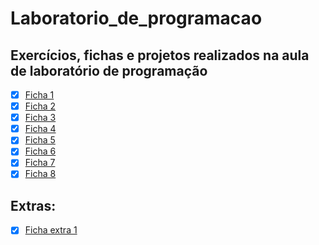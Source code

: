 
# Laboratorio_de_programacao

## Exercícios, fichas e projetos realizados na aula de laboratório de  programação

- [x] [Ficha 1](https://github.com/JuanFernandes99/Laboratorio-programacao/tree/main/Fichas/Ficha1)
- [x] [Ficha 2](https://github.com/JuanFernandes99/Laboratorio-programacao/tree/main/Fichas/Ficha2)
- [x] [Ficha 3](https://github.com/JuanFernandes99/Laboratorio-programacao/tree/main/Fichas/Ficha3)
- [x] [Ficha 4](https://github.com/JuanFernandes99/Laboratorio-programacao/tree/main/Fichas/Ficha4)
- [x] [Ficha 5](https://github.com/JuanFernandes99/Laboratorio-programacao/tree/main/Fichas/Ficha5)
- [x] [Ficha 6](https://github.com/JuanFernandes99/Laboratorio-programacao/tree/main/Fichas/Ficha6)
- [x] [Ficha 7](https://github.com/JuanFernandes99/Laboratorio-programacao/tree/main/Fichas/Ficha7)
- [x] [Ficha 8](https://github.com/JuanFernandes99/Laboratorio-programacao/tree/main/Fichas/Ficha8)

## Extras:

- [x] [Ficha extra 1](https://github.com/JuanFernandes99/Laboratorio-programacao/tree/main/Extras/FichaExtra1)
